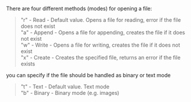 There are four different methods (modes) for opening a file:

> "r" - Read - Default value. Opens a file for reading, error if the file does not exist  
> "a" - Append - Opens a file for appending, creates the file if it does not exist  
> "w" - Write - Opens a file for writing, creates the file if it does not exist  
> "x" - Create - Creates the specified file, returns an error if the file exists

you can specify if the file should be handled as binary or text mode

> "t" - Text - Default value. Text mode  
> "b" - Binary - Binary mode (e.g. images)